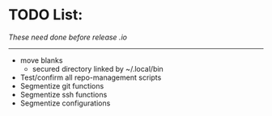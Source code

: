 # TODO List:  
_These need done before release .io_  

---  

- move blanks  
  - secured directory linked by ~/.local/bin  
- Test/confirm all repo-management scripts  
- Segmentize git functions  
- Segmentize ssh functions  
- Segmentize configurations
